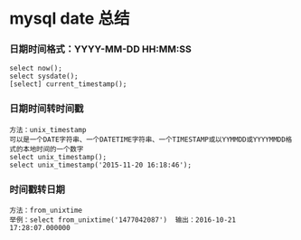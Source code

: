 # mysql date 总结

### 日期时间格式：YYYY-MM-DD HH:MM:SS
    select now();
    select sysdate();
    [select] current_timestamp();

### 日期时间转时间戳
    方法：unix_timestamp
    可以是一个DATE字符串、一个DATETIME字符串、一个TIMESTAMP或以YYMMDD或YYYYMMDD格式的本地时间的一个数字
    select unix_timestamp();
    select unix_timestamp('2015-11-20 16:18:46');
### 时间戳转日期
    方法：from_unixtime
    举例：select from_unixtime('1477042087')  输出：2016-10-21 17:28:07.000000
